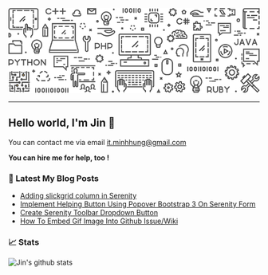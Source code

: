 <a href="http://minhhungit.github.com/"><img src="https://raw.githubusercontent.com/minhhungit/minhhungit/master/assets/banner-img-01.png" /></a>

---

## Hello world, I'm Jin 👋
You can contact me via email [it.minhhung@gmail.com](mailto:it.minhhung@gmail.com)

**You can hire me for help, too !**

### 📝 Latest My Blog Posts
<!-- MYBLOG:START -->
- [Adding slickgrid column in Serenity](https://minhhungit.github.io/2020/10/07/010-adding-slickgrid-column-in-serenity/)
- [Implement Helping Button Using Popover Bootstrap 3 On Serenity Form](https://minhhungit.github.io/2020/08/06/009-implement-helping-button-using-popover-bootstrap-3-on-serenity-form/)
- [Create Serenity Toolbar Dropdown Button](https://minhhungit.github.io/2020/06/10/008-create-serenity-toolbar-dropdown-button/)
- [How To Embed Gif Image Into Github Issue/Wiki](https://minhhungit.github.io/2019/10/17/007-how-to-embed-gif-image-into-github-issue-or-wiki/)
<!-- MYBLOG:END -->

### 📈 Stats
![Jin's github stats](https://github-readme-stats.vercel.app/api?username=minhhungit&count_private=false&theme=vue&show_icons=true)
